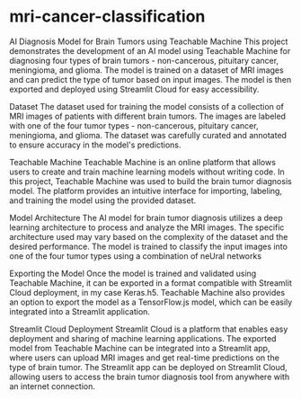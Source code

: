 # mri-cancer-classification
AI Diagnosis Model for Brain Tumors using Teachable Machine
This project demonstrates the development of an AI model using Teachable Machine for diagnosing four types of brain tumors - non-cancerous, pituitary cancer,
meningioma, and glioma. The model is trained on a dataset of MRI images and can predict the type of tumor based on input images. The model is then exported and 
deployed using Streamlit Cloud for easy accessibility.

Dataset
The dataset used for training the model consists of a collection of MRI images of patients with different brain tumors. The images are labeled with one of the 
four tumor types - non-cancerous, pituitary cancer, meningioma, and glioma. The dataset was carefully curated and annotated to ensure accuracy in the model's 
predictions.

Teachable Machine
Teachable Machine is an online platform that allows users to create and train machine learning models without writing code. In this project, 
Teachable Machine was used to build the brain tumor diagnosis model. The platform provides an intuitive interface for importing, labeling, and training 
the model using the provided dataset.

Model Architecture
The AI model for brain tumor diagnosis utilizes a deep learning architecture to process and analyze the MRI images. The specific architecture used may vary 
based on the complexity of the dataset and the desired performance. The model is trained to classify the input images into one of the four tumor types using 
a combination of neUral networks

Exporting the Model
Once the model is trained and validated using Teachable Machine, it can be exported in a format compatible with Streamlit Cloud deployment, in my case Keras.h5. 
Teachable Machine also provides an option to export the model as a TensorFlow.js model, which can be easily integrated into a Streamlit application.

Streamlit Cloud Deployment
Streamlit Cloud is a platform that enables easy deployment and sharing of machine learning applications. The exported model from Teachable Machine can be 
integrated into a Streamlit app, where users can upload MRI images and get real-time predictions on the type of brain tumor. The Streamlit app can be deployed
on Streamlit Cloud, allowing users to access the brain tumor diagnosis tool from anywhere with an internet connection.
